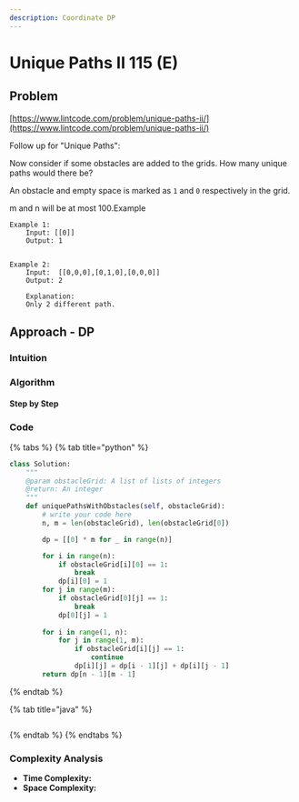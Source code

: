 ```yaml
---
description: Coordinate DP
---
```


# Unique Paths II 115 \(E\)

## Problem

[https://www.lintcode.com/problem/unique-paths-ii/](https://www.lintcode.com/problem/unique-paths-ii/)

Follow up for "Unique Paths":

Now consider if some obstacles are added to the grids. How many unique paths would there be?

An obstacle and empty space is marked as `1` and `0` respectively in the grid.

m and n will be at most 100.Example

```text
Example 1:
	Input: [[0]]
	Output: 1


Example 2:
	Input:  [[0,0,0],[0,1,0],[0,0,0]]
	Output: 2
	
	Explanation:
	Only 2 different path.
```

## Approach - DP

### Intuition

### Algorithm

#### Step by Step

### Code

{% tabs %}
{% tab title="python" %}
```python
class Solution:
    """
    @param obstacleGrid: A list of lists of integers
    @return: An integer
    """
    def uniquePathsWithObstacles(self, obstacleGrid):
        # write your code here
        n, m = len(obstacleGrid), len(obstacleGrid[0])

        dp = [[0] * m for _ in range(n)]

        for i in range(n):
            if obstacleGrid[i][0] == 1:
                break
            dp[i][0] = 1
        for j in range(m):
            if obstacleGrid[0][j] == 1:
                break
            dp[0][j] = 1
        
        for i in range(1, n):
            for j in range(1, m):
                if obstacleGrid[i][j] == 1:
                    continue
                dp[i][j] = dp[i - 1][j] + dp[i][j - 1]
        return dp[n - 1][m - 1]
```
{% endtab %}

{% tab title="java" %}
```

```
{% endtab %}
{% endtabs %}

### Complexity Analysis

* **Time Complexity:**
* **Space Complexity:**

